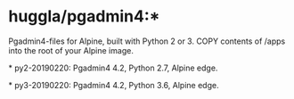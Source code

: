# huggla/pgadmin4:*
Pgadmin4-files for Alpine, built with Python 2 or 3. COPY contents of /apps into the root of your Alpine image.

\* py2-20190220: Pgadmin4 4.2, Python 2.7, Alpine edge.

\* py3-20190220: Pgadmin4 4.2, Python 3.6, Alpine edge.
